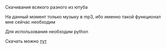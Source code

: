 Скачивания всякого разного из ютуба

На данный момент только музыку в mp3, ибо именно такой функционал мне сейчас необходим

Для использования необходим python

Скачать можно [тут](https://github.com/Rayness/YouTube-Downloader/releases/tag/v1.1.2-Alpha)
